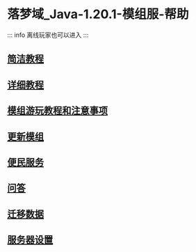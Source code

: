 
# 落梦域_Java-1.20.1-模组服-帮助

::: info 离线玩家也可以进入
:::

## [简洁教程](./1-简洁教程/0-简洁教程.md)

## [详细教程](./2-详细教程/0-详细教程.md)

## [模组游玩教程和注意事项](./3-模组游玩教程和注意事项/模组游玩教程和注意事项.md)

## [更新模组](./4-更新模组/更新模组.md)

## [便民服务](./5-便民服务/0-便民服务.md)

## [问答](./6-问答/问答.md)

## [迁移数据](./7-迁移数据/迁移数据.md)

## [服务器设置](./8-服务器设置/0-服务器设置.md)
